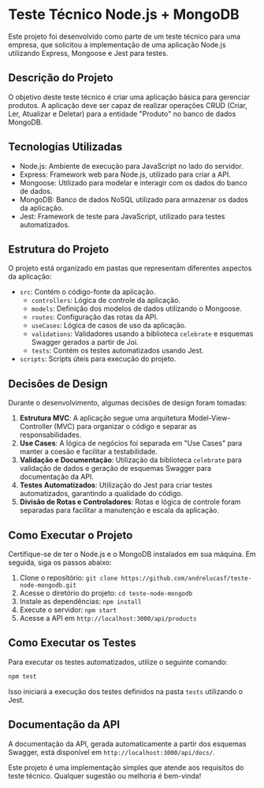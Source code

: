 # Teste Técnico Node.js + MongoDB

Este projeto foi desenvolvido como parte de um teste técnico para uma empresa, que solicitou a implementação de uma aplicação Node.js utilizando Express, Mongoose e Jest para testes.

## Descrição do Projeto

O objetivo deste teste técnico é criar uma aplicação básica para gerenciar produtos. A aplicação deve ser capaz de realizar operações CRUD (Criar, Ler, Atualizar e Deletar) para a entidade "Produto" no banco de dados MongoDB.

## Tecnologias Utilizadas

- Node.js: Ambiente de execução para JavaScript no lado do servidor.
- Express: Framework web para Node.js, utilizado para criar a API.
- Mongoose: Utilizado para modelar e interagir com os dados do banco de dados.
- MongoDB: Banco de dados NoSQL utilizado para armazenar os dados da aplicação.
- Jest: Framework de teste para JavaScript, utilizado para testes automatizados.

## Estrutura do Projeto

O projeto está organizado em pastas que representam diferentes aspectos da aplicação:

- `src`: Contém o código-fonte da aplicação.
  - `controllers`: Lógica de controle da aplicação.
  - `models`: Definição dos modelos de dados utilizando o Mongoose.
  - `routes`: Configuração das rotas da API.
  - `useCases`: Lógica de casos de uso da aplicação.
  - `validations`: Validadores usando a biblioteca `celebrate` e esquemas Swagger gerados a partir de Joi.
  - `tests`: Contém os testes automatizados usando Jest.
- `scripts`: Scripts úteis para execução do projeto.

## Decisões de Design

Durante o desenvolvimento, algumas decisões de design foram tomadas:

1. **Estrutura MVC**: A aplicação segue uma arquitetura Model-View-Controller (MVC) para organizar o código e separar as responsabilidades.
2. **Use Cases**: A lógica de negócios foi separada em "Use Cases" para manter a coesão e facilitar a testabilidade.
3. **Validação e Documentação**: Utilização da biblioteca `celebrate` para validação de dados e geração de esquemas Swagger para documentação da API.
4. **Testes Automatizados**: Utilização do Jest para criar testes automatizados, garantindo a qualidade do código.
5. **Divisão de Rotas e Controladores**: Rotas e lógica de controle foram separadas para facilitar a manutenção e escala da aplicação.

## Como Executar o Projeto

Certifique-se de ter o Node.js e o MongoDB instalados em sua máquina. Em seguida, siga os passos abaixo:

1. Clone o repositório: `git clone https://github.com/andrelucasf/teste-node-mongodb.git`
2. Acesse o diretório do projeto: `cd teste-node-mongodb`
3. Instale as dependências: `npm install`
4. Execute o servidor: `npm start`
5. Acesse a API em `http://localhost:3000/api/products`

## Como Executar os Testes

Para executar os testes automatizados, utilize o seguinte comando:

```bash
npm test
```

Isso iniciará a execução dos testes definidos na pasta `tests` utilizando o Jest.

## Documentação da API

A documentação da API, gerada automaticamente a partir dos esquemas Swagger, está disponível em `http://localhost:3000/api/docs/`.

Este projeto é uma implementação simples que atende aos requisitos do teste técnico. Qualquer sugestão ou melhoria é bem-vinda!
